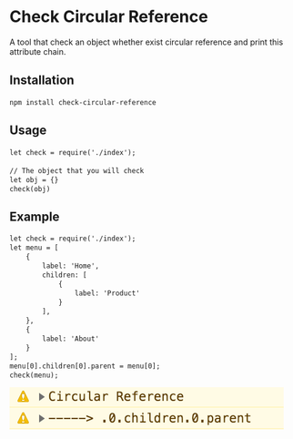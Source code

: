 # Check Circular Reference
A tool that check an object whether exist circular reference and print this attribute chain.


## Installation
```
npm install check-circular-reference
```

## Usage
```
let check = require('./index');

// The object that you will check
let obj = {} 
check(obj)
```

## Example
```
let check = require('./index');
let menu = [
    {
        label: 'Home',
        children: [
            {
                label: 'Product'
            }
        ],
    },
    {
        label: 'About'
    }
];
menu[0].children[0].parent = menu[0];
check(menu);
```
![circular reference example screenshot](https://github.com/ShawnYou1/check-circular-reference/blob/master/example.png)
